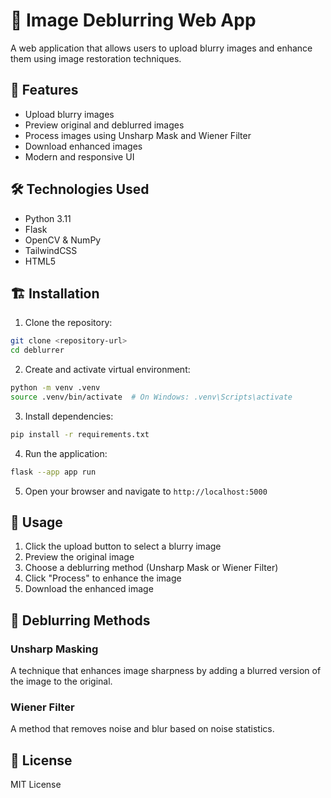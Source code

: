# 📸 Image Deblurring Web App

A web application that allows users to upload blurry images and enhance them using image restoration techniques.

## 🚀 Features

- Upload blurry images
- Preview original and deblurred images
- Process images using Unsharp Mask and Wiener Filter
- Download enhanced images
- Modern and responsive UI

## 🛠️ Technologies Used

- Python 3.11
- Flask
- OpenCV & NumPy
- TailwindCSS
- HTML5

## 🏗️ Installation

1. Clone the repository:
```bash
git clone <repository-url>
cd deblurrer
```

2. Create and activate virtual environment:
```bash
python -m venv .venv
source .venv/bin/activate  # On Windows: .venv\Scripts\activate
```

3. Install dependencies:
```bash
pip install -r requirements.txt
```

4. Run the application:
```bash
flask --app app run
```

5. Open your browser and navigate to `http://localhost:5000`

## 📝 Usage

1. Click the upload button to select a blurry image
2. Preview the original image
3. Choose a deblurring method (Unsharp Mask or Wiener Filter)
4. Click "Process" to enhance the image
5. Download the enhanced image

## 🔬 Deblurring Methods

### Unsharp Masking
A technique that enhances image sharpness by adding a blurred version of the image to the original.

### Wiener Filter
A method that removes noise and blur based on noise statistics.

## 📄 License

MIT License 
